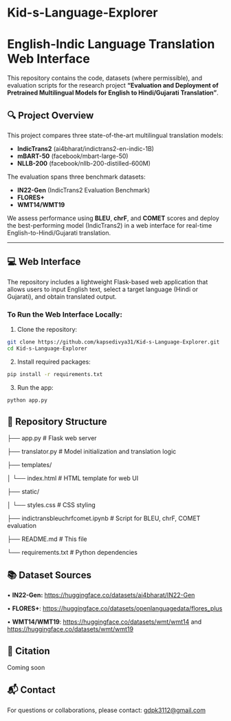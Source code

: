# Kid-s-Language-Explorer

# English-Indic Language Translation Web Interface

This repository contains the code, datasets (where permissible), and evaluation scripts for the research project **“Evaluation and Deployment of Pretrained Multilingual Models for English to Hindi/Gujarati Translation”**.

## 🔍 Project Overview

This project compares three state-of-the-art multilingual translation models:

- **IndicTrans2** (ai4bharat/indictrans2-en-indic-1B)
- **mBART-50** (facebook/mbart-large-50)
- **NLLB-200** (facebook/nllb-200-distilled-600M)

The evaluation spans three benchmark datasets:

- **IN22-Gen** (IndicTrans2 Evaluation Benchmark)
- **FLORES+**
- **WMT14/WMT19**

We assess performance using **BLEU**, **chrF**, and **COMET** scores and deploy the best-performing model (IndicTrans2) in a web interface for real-time English-to-Hindi/Gujarati translation.

---

## 💻 Web Interface

The repository includes a lightweight Flask-based web application that allows users to input English text, select a target language (Hindi or Gujarati), and obtain translated output.

### To Run the Web Interface Locally:

1. Clone the repository:

```bash
git clone https://github.com/kapsedivya31/Kid-s-Language-Explorer.git
cd Kid-s-Language-Explorer
```

2. Install required packages:

```bash
pip install -r requirements.txt
```

3. Run the app:

```bash
python app.py
```

## 📁 Repository Structure

├── app.py                      # Flask web server

├── translator.py               # Model initialization and translation logic

├── templates/

│   └── index.html              # HTML template for web UI

├── static/

│   └── styles.css              # CSS styling

├── indictransbleuchrfcomet.ipynb # Script for BLEU, chrF, COMET evaluation

├── README.md                    # This file

└── requirements.txt             # Python dependencies

## 📚 Dataset Sources

•	**IN22-Gen:** https://huggingface.co/datasets/ai4bharat/IN22-Gen

•	**FLORES+**: https://huggingface.co/datasets/openlanguagedata/flores_plus

•	**WMT14/WMT19**: https://huggingface.co/datasets/wmt/wmt14 and https://huggingface.co/datasets/wmt/wmt19

## 📝 Citation

Coming soon

## 📬 Contact

For questions or collaborations, please contact: gdpk3112@gmail.com
